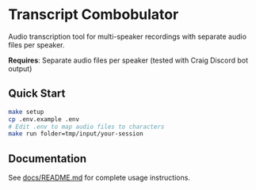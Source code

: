 # Transcript Combobulator

Audio transcription tool for multi-speaker recordings with separate audio files per speaker.

**Requires**: Separate audio files per speaker (tested with Craig Discord bot output)

## Quick Start

```sh
make setup
cp .env.example .env
# Edit .env to map audio files to characters
make run folder=tmp/input/your-session
```

## Documentation

See [docs/README.md](docs/README.md) for complete usage instructions.
